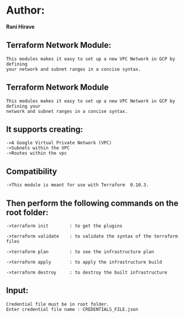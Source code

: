 # Author: 
**Rani Hirave**

## Terraform Network Module:

    This modules makes it easy to set up a new VPC Network in GCP by defining 
    your network and subnet ranges in a concise syntax.

## Terraform Network Module

    This modules makes it easy to set up a new VPC Network in GCP by defining your
    network and subnet ranges in a concise syntax.

## It supports creating:

    ->A Google Virtual Private Network (VPC)
    ->Subnets within the VPC
    ->Routes within the vpc 

## Compatibility

    ->This module is meant for use with Terraform  0.10.3. 


## Then perform the following commands on the root folder: 

    ->terraform init        : to get the plugins
    
    ->terraform validate    : to validate the syntax of the terraform files
    
    ->terraform plan        : to see the infrastructure plan
    
    ->terraform apply       : to apply the infrastructure build
    
    ->terraform destroy     : to destroy the built infrastructure



## Input:

    Credential file must be in root folder.
    Enter credential file name : CREDENTIALS_FILE.json

